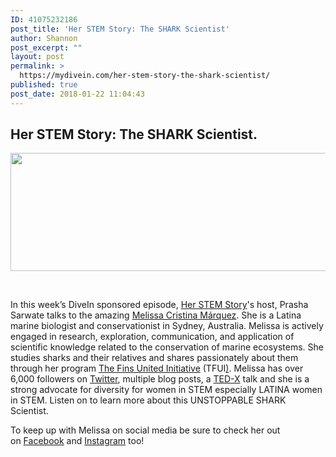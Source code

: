 ```yaml
---
ID: 41075232186
post_title: 'Her STEM Story: The SHARK Scientist'
author: Shannon
post_excerpt: ""
layout: post
permalink: >
  https://mydivein.com/her-stem-story-the-shark-scientist/
published: true
post_date: 2018-01-22 11:04:43
---
```

<h2>Her STEM Story: The SHARK Scientist.</h2>
<a href="https://soundcloud.com/prasha-sarwate-257380100/episode-07-the-shark-scientist"><img class="alignleft wp-image-41075232199 size-full" src="https://mydivein.com/wp-content/uploads/2018/01/Screen-Shot-2018-01-20-at-10.43.22-AM-e1516642936654.png" alt="" width="724" height="189" /></a>

&nbsp;

In this week’s DiveIn sponsored episode, <a href="https://herstemstory.com/">Her STEM Story</a>'s host, Prasha Sarwate talks to the amazing <a href="https://melissacristinamarquez.weebly.com/">Melissa Cristina Márquez</a>. She is a Latina marine biologist and conservationist in Sydney, Australia. Melissa is actively engaged in research, exploration, communication, and application of scientific knowledge related to the conservation of marine ecosystems. She studies sharks and their relatives and shares passionately about them through her program <a href="http://www.finsunited.co.nz/">The Fins United Initiative</a> (TFUI<a title="http://www.finsunited.co.nz" href="https://exit.sc/?url=http%3A%2F%2Fwww.finsunited.co.nz" target="_blank" rel="nofollow noopener">)</a>. Melissa has over 6,000 followers on <a href="https://twitter.com/mcmsharksxx">Twitter</a>, multiple blog posts, a <a href="https://www.youtube.com/watch?v=RT_HBQWxgo0">TED-X</a> talk and she is a strong advocate for diversity for women in STEM especially LATINA women in STEM. Listen on to learn more about this UNSTOPPABLE SHARK Scientist.

To keep up with Melissa on social media be sure to check her out on <a href="https://www.facebook.com/TheFinsUnitedInitiative/" target="_blank" rel="noopener">Facebook</a> and <a href="https://www.facebook.com/TheFinsUnitedInitiative/" target="_blank" rel="noopener">Instagram</a> too!
<div class="gmail_default"></div>
<div class="gmail_default"></div>